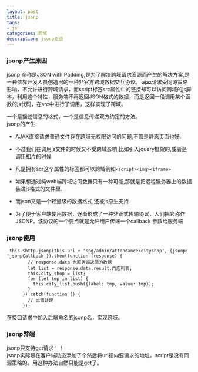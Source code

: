 ```yaml
---
layout: post
title: jsonp
tags:
- js
categories: 跨域
description: jsonp介绍
---
```


<!-- more -->
### jsonp产生原因
jsonp 全称是JSON with Padding,是为了解决跨域请求资源而产生的解决方案,是一种依靠开发人员创造出的一种非官方跨域数据交互协议。
ajax请求受同源策略影响，不允许进行跨域请求，而script标签src属性中的链接却可以访问跨域的js脚本，利用这个特性，服务端不再返回JSON格式的数据，而是返回一段调用某个函数的js代码，在src中进行了调用，这样实现了跨域。

一个是描述信息的格式，一个是信息传递双方约定的方法。<br>
jsonp的产生:<br>
- AJAX直接请求普通文件存在跨域无权限访问的问题,不管是静态页面也好.

- 不过我们在调用js文件的时候又不受跨域影响,比如引入jquery框架的,或者是调用相片的时候

- 凡是拥有scr这个属性的标签都可以跨域例如```<script><img><iframe>```

- 如果想通过纯web端跨域访问数据只有一种可能,那就是把远程服务器上的数据装进js格式的文件里.

- 而json又是一个轻量级的数据格式,还被js原生支持

- 为了便于客户端使用数据，逐渐形成了一种非正式传输协议，人们把它称作JSONP，该协议的一个要点就是允许用户传递一个callback 参数给服务端

### jsonp使用
```
 this.$http.jsonp(this.url + 'spg/admin/attendance/cityshop', {jsonp: 'jsonpCallback'}).then(function (response) {
        // response.data 为服务端返回的数据
        let list = response.data.result.门店列表;
        this.city_shop = list;
        for (let tmp in list) {
          this.city_list.push({label: tmp, value: tmp});
        }
      }).catch(function () {
        // 出错处理
      });
```
在接口请求中加入后端命名的jsonp名，实现跨域。

### jsonp弊端
jsonp只支持get请求！！<br>
jsonp实际是在客户端动态添加了个<script></script>然后将url指向要请求的地址，script是没有同源策略的。用这种办法自然只能是get了。







